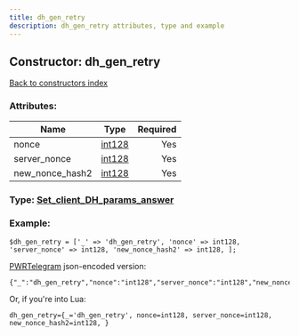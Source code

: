 ```yaml
---
title: dh_gen_retry
description: dh_gen_retry attributes, type and example
---
```

## Constructor: dh\_gen\_retry  
[Back to constructors index](index.md)



### Attributes:

| Name     |    Type       | Required |
|----------|:-------------:|---------:|
|nonce|[int128](../types/int128.md) | Yes|
|server\_nonce|[int128](../types/int128.md) | Yes|
|new\_nonce\_hash2|[int128](../types/int128.md) | Yes|



### Type: [Set\_client\_DH\_params\_answer](../types/Set_client_DH_params_answer.md)


### Example:

```
$dh_gen_retry = ['_' => 'dh_gen_retry', 'nonce' => int128, 'server_nonce' => int128, 'new_nonce_hash2' => int128, ];
```  

[PWRTelegram](https://pwrtelegram.xyz) json-encoded version:

```
{"_":"dh_gen_retry","nonce":"int128","server_nonce":"int128","new_nonce_hash2":"int128"}
```


Or, if you're into Lua:  


```
dh_gen_retry={_='dh_gen_retry', nonce=int128, server_nonce=int128, new_nonce_hash2=int128, }

```


